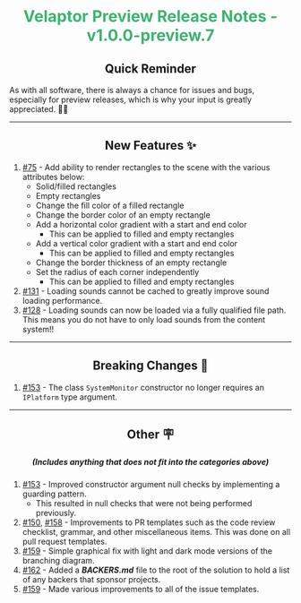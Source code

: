 <h1 align="center" style='color:mediumseagreen;font-weight:bold'>
  Velaptor Preview Release Notes - v1.0.0-preview.7
</h1>

<h2 align="center" style='font-weight:bold'>Quick Reminder</h2>

<div algn="center">

As with all software, there is always a chance for issues and bugs, especially for preview releases, which is why your input is greatly appreciated. 🙏🏼
</div>

---

<h2 style="font-weight:bold" align="center">New Features ✨</h2>

1. [#75](https://github.com/KinsonDigital/Velaptor/issues/75) - Add ability to render rectangles to the scene with the various attributes below:
   - Solid/filled rectangles
   - Empty rectangles
   - Change the fill color of a filled rectangle
   - Change the border color of an empty rectangle
   - Add a horizontal color gradient with a start and end color
     - This can be applied to filled and empty rectangles
   - Add a vertical color gradient with a start and end color
     - This can be applied to filled and empty rectangles
   - Change the border thickness of an empty rectangle
   - Set the radius of each corner independently
     - This can be applied to filled and empty rectangles
2. [#131](https://github.com/KinsonDigital/Velaptor/issues/131) - Loading sounds cannot be cached to greatly improve sound loading performance.
3. [#128](https://github.com/KinsonDigital/Velaptor/issues/128) - Loading sounds can now be loaded via a fully qualified file path.  This means you do not have to only load sounds from the content system!!

---

<h2 style="font-weight:bold" align="center">Breaking Changes 🧨</h2>

1. [#153](https://github.com/KinsonDigital/Velaptor/issues/153) - The class `SystemMonitor` constructor no longer requires an `IPlatform` type argument.

---

<h2 style="font-weight:bold" align="center">Other 🪧</h2>
<h5 align="center">(Includes anything that does not fit into the categories above)</h5>

1. [#153](https://github.com/KinsonDigital/Velaptor/issues/153) - Improved constructor argument null checks by implementing a guarding pattern.
   - This resulted in null checks that were not being performed previously.
2. [#150](https://github.com/KinsonDigital/Velaptor/issues/150), [#158](https://github.com/KinsonDigital/Velaptor/issues/158) - Improvements to PR templates such as the code review checklist, grammar, and other miscellaneous items.  This was done on all pull request templates.
3. [#159](https://github.com/KinsonDigital/Velaptor/issues/159) - Simple graphical fix with light and dark mode versions of the branching diagram.
4. [#162](https://github.com/KinsonDigital/Velaptor/issues/162) - Added a **_BACKERS.md_** file to the root of the solution to hold a list of any backers that sponsor projects.
5. [#159](https://github.com/KinsonDigital/Velaptor/issues/159) - Made various improvements to all of the issue templates.
